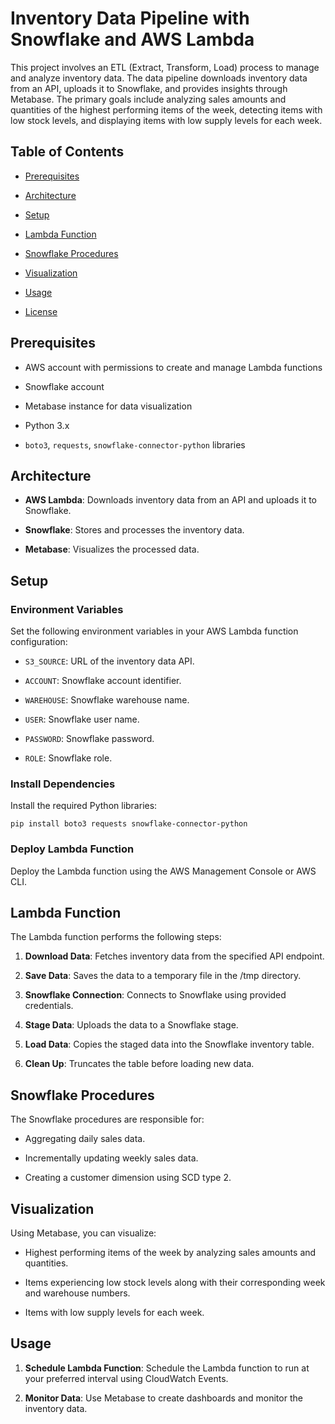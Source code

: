 # Inventory Data Pipeline with Snowflake and AWS Lambda

This project involves an ETL (Extract, Transform, Load) process to manage and analyze inventory data. The data pipeline downloads inventory data from an API, uploads it to Snowflake, and provides insights through Metabase. The primary goals include analyzing sales amounts and quantities of the highest performing items of the week, detecting items with low stock levels, and displaying items with low supply levels for each week.

## Table of Contents

- [Prerequisites](#prerequisites)

- [Architecture](#architecture)

- [Setup](#setup)

- [Lambda Function](#lambda-function)

- [Snowflake Procedures](#snowflake-procedures)

- [Visualization](#visualization)

- [Usage](#usage)

- [License](#license)

## Prerequisites

- AWS account with permissions to create and manage Lambda functions

- Snowflake account

- Metabase instance for data visualization

- Python 3.x

- `boto3`, `requests`, `snowflake-connector-python` libraries

## Architecture

- **AWS Lambda**: Downloads inventory data from an API and uploads it to Snowflake.

- **Snowflake**: Stores and processes the inventory data.

- **Metabase**: Visualizes the processed data.

## Setup

### Environment Variables

Set the following environment variables in your AWS Lambda function configuration:

- `S3_SOURCE`: URL of the inventory data API.

- `ACCOUNT`: Snowflake account identifier.

- `WAREHOUSE`: Snowflake warehouse name.

- `USER`: Snowflake user name.

- `PASSWORD`: Snowflake password.

- `ROLE`: Snowflake role.

### Install Dependencies

Install the required Python libraries:

```pip install boto3 requests snowflake-connector-python```

### Deploy Lambda Function

Deploy the Lambda function using the AWS Management Console or AWS CLI.

Lambda Function
---------------

The Lambda function performs the following steps:

1.  **Download Data**: Fetches inventory data from the specified API endpoint.
    
2.  **Save Data**: Saves the data to a temporary file in the /tmp directory.
    
3.  **Snowflake Connection**: Connects to Snowflake using provided credentials.
    
4.  **Stage Data**: Uploads the data to a Snowflake stage.
    
5.  **Load Data**: Copies the staged data into the Snowflake inventory table.
    
6.  **Clean Up**: Truncates the table before loading new data.
    

Snowflake Procedures
--------------------

The Snowflake procedures are responsible for:

*   Aggregating daily sales data.
    
*   Incrementally updating weekly sales data.
    
*   Creating a customer dimension using SCD type 2.
    

Visualization
-------------

Using Metabase, you can visualize:

*   Highest performing items of the week by analyzing sales amounts and quantities.
    
*   Items experiencing low stock levels along with their corresponding week and warehouse numbers.
    
*   Items with low supply levels for each week.
    

Usage
-----

1.  **Schedule Lambda Function**: Schedule the Lambda function to run at your preferred interval using CloudWatch Events.
    
2.  **Monitor Data**: Use Metabase to create dashboards and monitor the inventory data.

